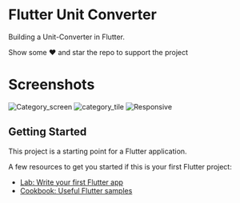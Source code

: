 # Flutter Unit Converter
Building a Unit-Converter  in Flutter.

Show some ❤️ and star the repo to support the project

# Screenshots

![Category_screen](https://user-images.githubusercontent.com/15650332/83323348-78785900-a25e-11ea-98cf-d5116666d90e.png)
![category_tile](https://user-images.githubusercontent.com/15650332/83323350-7a421c80-a25e-11ea-8006-38afe61238d3.png)
![Responsive](https://user-images.githubusercontent.com/15650332/83323351-7c0be000-a25e-11ea-9df4-7c8fdf76ba26.png)



## Getting Started

This project is a starting point for a Flutter application.

A few resources to get you started if this is your first Flutter project:

- [Lab: Write your first Flutter app](https://flutter.dev/docs/get-started/codelab)
- [Cookbook: Useful Flutter samples](https://flutter.dev/docs/cookbook)


